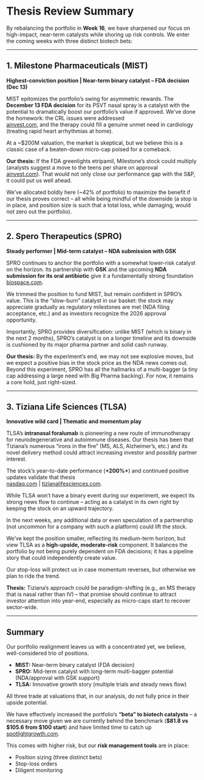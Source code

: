 # Thesis Review Summary

By rebalancing the portfolio in **Week 16**, we have sharpened our focus on high-impact, near-term catalysts while shoring up risk controls. We enter the coming weeks with three distinct biotech bets:

---

## 1. Milestone Pharmaceuticals (MIST)
**Highest-conviction position | Near-term binary catalyst – FDA decision (Dec 13)**

MIST epitomizes the portfolio’s swing for asymmetric rewards. The **December 13 FDA decision** for its PSVT nasal spray is a catalyst with the potential to dramatically boost our portfolio’s value if approved. We’ve done the homework: the CRL issues were addressed  
[ainvest.com](https://ainvest.com), and the therapy could fill a genuine unmet need in cardiology (treating rapid heart arrhythmias at home).  

At a ~$200M valuation, the market is skeptical, but we believe this is a classic case of a beaten-down micro-cap poised for a comeback.  

**Our thesis:** If the FDA greenlights etripamil, Milestone’s stock could multiply (analysts suggest a move to the teens per share on approval  
[ainvest.com](https://ainvest.com)). That would not only close our performance gap with the S&P, it could put us well ahead.  

We’ve allocated boldly here (~42% of portfolio) to maximize the benefit if our thesis proves correct – all while being mindful of the downside (a stop is in place, and position size is such that a total loss, while damaging, would not zero out the portfolio).

---

## 2. Spero Therapeutics (SPRO)
**Steady performer | Mid-term catalyst – NDA submission with GSK**

SPRO continues to anchor the portfolio with a somewhat lower-risk catalyst on the horizon. Its partnership with **GSK** and the upcoming **NDA submission for its oral antibiotic** give it a fundamentally strong foundation  
[biospace.com](https://biospace.com).  

We trimmed the position to fund MIST, but remain confident in SPRO’s value. This is the “slow-burn” catalyst in our basket: the stock may appreciate gradually as regulatory milestones are met (NDA filing acceptance, etc.) and as investors recognize the 2026 approval opportunity.  

Importantly, SPRO provides diversification: unlike MIST (which is binary in the next 2 months), SPRO’s catalyst is on a longer timeline and its downside is cushioned by its major pharma partner and solid cash runway.  

**Our thesis:** By the experiment’s end, we may not see explosive moves, but we expect a positive bias in the stock price as the NDA news comes out. Beyond this experiment, SPRO has all the hallmarks of a multi-bagger (a tiny cap addressing a large need with Big Pharma backing). For now, it remains a core hold, just right-sized.

---

## 3. Tiziana Life Sciences (TLSA)
**Innovative wild card | Thematic and momentum play**

TLSA’s **intranasal foralumab** is pioneering a new route of immunotherapy for neurodegenerative and autoimmune diseases. Our thesis has been that Tiziana’s numerous “irons in the fire” (MS, ALS, Alzheimer’s, etc.) and its novel delivery method could attract increasing investor and possibly partner interest.  

The stock’s year-to-date performance (**+200%+**) and continued positive updates validate that thesis  
[nasdaq.com](https://nasdaq.com) | [tizianalifesciences.com](https://tizianalifesciences.com).  

While TLSA won’t have a binary event during our experiment, we expect its strong news flow to continue – acting as a catalyst in its own right by keeping the stock on an upward trajectory.  

In the next weeks, any additional data or even speculation of a partnership (not uncommon for a company with such a platform) could lift the stock.  

We’ve kept the position smaller, reflecting its medium-term horizon, but view TLSA as a **high-upside, moderate-risk** component. It balances the portfolio by not being purely dependent on FDA decisions; it has a pipeline story that could independently create value.  

Our stop-loss will protect us in case momentum reverses, but otherwise we plan to ride the trend.  

**Thesis:** Tiziana’s approach could be paradigm-shifting (e.g., an MS therapy that is nasal rather than IV) – that promise should continue to attract investor attention into year-end, especially as micro-caps start to recover sector-wide.

---

## Summary

Our portfolio realignment leaves us with a concentrated yet, we believe, well-considered trio of positions.  

- **MIST:** Near-term binary catalyst (FDA decision)  
- **SPRO:** Mid-term catalyst with long-term multi-bagger potential (NDA/approval with GSK support)  
- **TLSA:** Innovative growth story (multiple trials and steady news flow)

All three trade at valuations that, in our analysis, do not fully price in their upside potential.  

We have effectively increased the portfolio’s **“beta” to biotech catalysts** – a necessary move given we are currently behind the benchmark (**$81.8 vs $105.6 from $100 start**) and have limited time to catch up  
[spotlightgrowth.com](https://spotlightgrowth.com).  

This comes with higher risk, but our **risk management tools** are in place:  
- Position sizing (three distinct bets)  
- Stop-loss orders  
- Diligent monitoring
